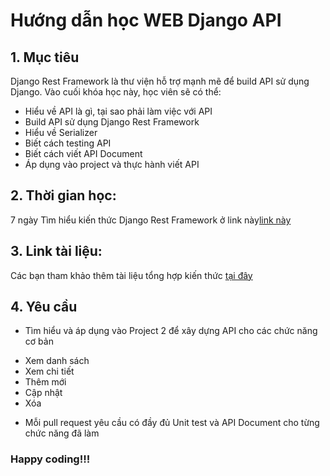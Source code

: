 # Hướng dẫn học WEB Django API

## 1. Mục tiêu
Django Rest Framework là thư viện hỗ trợ mạnh mẽ để build API sử dụng Django. Vào cuối khóa học này, học viên sẽ có thể:
  - Hiểu về API là gì, tại sao phải làm việc với API
  - Build API sử dụng Django Rest Framework
  - Hiểu về Serializer
  - Biết cách testing API
  - Biết cách viết API Document
  - Áp dụng vào project và thực hành viết API
## 2. Thời gian học:
7 ngày
Tìm hiểu kiến thức Django Rest Framework ở link này[link này](https://www.django-rest-framework.org/)

## 3. Link tài liệu:
  Các bạn tham khảo thêm tài liệu tổng hợp kiến thức [tại đây](https://drive.google.com/drive/folders/1wE9I-9SoWhV5GGVAQ6qKYqeBZfStAEoC)

## 4. Yêu cầu
- Tìm hiểu và áp dụng vào Project 2 để xây dựng API cho các chức năng cơ bản
 + Xem danh sách
 + Xem chi tiết
 + Thêm mới
 + Cập nhật
 + Xóa
- Mỗi pull request yêu cầu có đầy đủ Unit test và API Document cho từng chức năng đã làm

### Happy coding!!!
